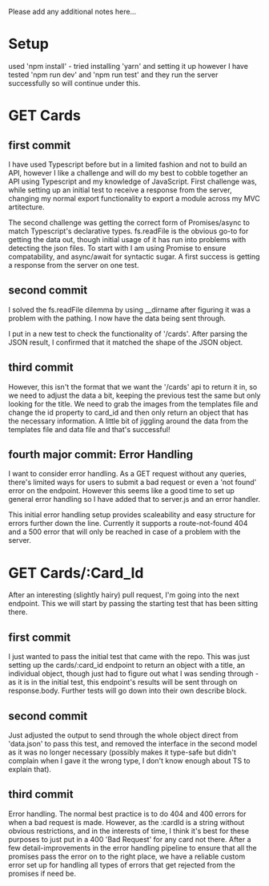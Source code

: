 Please add any additional notes here…

# Setup
used 'npm install' - tried installing 'yarn' and setting it up however I have tested 'npm run dev' and 'npm run test' and they run the server successfully so will continue under this.

# GET Cards

## first commit
I have used Typescript before but in a limited fashion and not to build an API, however I like a challenge and will do my best to cobble together an API using Typescript and my knowledge of JavaScript. First challenge was, while setting up an initial test to receive a response from the server, changing my normal export functionality to export a module across my MVC artitecture.

The second challenge was getting the correct form of Promises/async to match Typescript's declarative types. fs.readFile is the obvious go-to for getting the data out, though initial usage of it has run into problems with detecting the json files. To start with I am using Promise<any> to ensure compatability, and async/await for syntactic sugar. A first success is getting a response from the server on one test.

## second commit 
I solved the fs.readFile dilemma by using __dirname after figuring it was a problem with the pathing. I now have the data being sent through.

I put in a new test to check the functionality of '/cards'. After parsing the JSON result, I confirmed that it matched the shape of the JSON object.

## third commit
However, this isn't the format that we want the '/cards' api to return it in, so we need to adjust the data a bit, keeping the previous test the same but only looking for the title.
We need to grab the images from the templates file and change the id property to card_id and then only return an object that has the necessary information.
A little bit of jiggling around the data from the templates file and data file and that's successful!

## fourth major commit: Error Handling
I want to consider error handling. As a GET request without any queries, there's limited ways for users to submit a bad request or even a 'not found' error on the endpoint. However this seems like a good time to set up general error handling so I have added that to server.js and an error handler. 

This initial error handling setup provides scaleability and easy structure for errors further down the line. Currently it supports a route-not-found 404 and a 500 error that will only be reached in case of a problem with the server.

# GET Cards/:Card_Id

After an interesting (slightly hairy) pull request, I'm going into the next endpoint. This we will start by passing the starting test that has been sitting there.

## first commit 
I just wanted to pass the initial test that came with the repo. This was just setting up the cards/:card_id endpoint to return an object with a title, an individual object, though just had to figure out what I was sending through - as it is in the initial test, this endpoint's results will be sent through on response.body. Further tests will go down into their own describe block.

## second commit
Just adjusted the output to send through the whole object direct from 'data.json' to pass this test, and removed the interface in the second model as it was no longer necessary (possibly makes it type-safe but didn't complain when I gave it the wrong type, I don't know enough about TS to explain that).

## third commit 
Error handling. The normal best practice is to do 404 and 400 errors for when a bad request is made. However, as the :cardId is a string without obvious restrictions, and in the interests of time, I think it's best for these purposes to just put in a 400 'Bad Request' for any card not there.
After a few detail-improvements in the error handling pipeline to ensure that all the promises pass the error on to the right place, we have a reliable custom error set up for handling all types of errors that get rejected from the promises if need be.